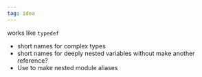 ```yaml
---
tag: idea
---
```


works like `typedef`
- short names for complex types
- short names for deeply nested variables without make another reference?
- Use to make nested module aliases